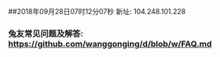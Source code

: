 ##2018年09月28日07时12分07秒 新址: 104.248.101.228
### 兔友常见问题及解答: https://github.com/wanggonging/d/blob/w/FAQ.md
